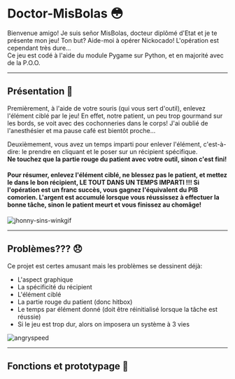 # Doctor-MisBolas 😳
Bienvenue amigo! Je suis señor MisBolas, docteur diplômé d'Etat et je te présente mon jeu! Ton but? Aide-moi à opérer Nickocado! L'opération est cependant très dure...  
Ce jeu est codé à l'aide du module Pygame sur Python, et en majorité avec de la P.O.O.

----------------------------------------------------------

## Présentation 🤡
Premièrement, à l'aide de votre souris (qui vous sert d'outil), enlevez l'élément ciblé par le jeu!
En effet, notre patient, un peu trop gourmand sur les bords, se voit avec des cochonneries dans le corps! 
J'ai oublié de l'anesthésier et ma pause café est bientôt proche...  

Deuxièmement, vous avez un temps imparti pour enlever l'élément, c'est-à-dire: le prendre en cliquant et le poser sur un récipient spécifique.  
**Ne touchez que la partie rouge du patient avec votre outil, sinon c'est fini!**

#### Pour résumer, enlevez l'élément ciblé, ne blessez pas le patient, et mettez le dans le bon récipient, LE TOUT DANS UN TEMPS IMPARTI !!! Si l'opération est un franc succès, vous gagnez l'équivalent du PIB comorien. L'argent est accumulé lorsque vous réussissez à effectuer la bonne tâche, sinon le patient meurt et vous finissez au chomâge!  

![jhonny-sins-winkgif](https://user-images.githubusercontent.com/90514084/161158727-7d1e21ba-f898-4595-8a37-3239ca759431.gif)

-----------------------------------------------------------

## Problèmes??? 😞
Ce projet est certes amusant mais les problèmes se dessinent déjà:
  * L'aspect graphique 
  * La spécificité du récipient 
  * L'élément ciblé
  * La partie rouge du patient (donc hitbox)
  * Le temps par élément donné (doit être réinitialisé lorsque la tâche est réussie)
  * Si le jeu est trop dur, alors on imposera un système à 3 vies  

![angryspeed](https://user-images.githubusercontent.com/90514084/161158995-27ada36e-3d0b-4487-a9b1-fc8a7eb07b96.gif)

----------------------------------------------------------

## Fonctions et prototypage 🤔

